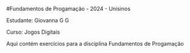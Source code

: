 #Fundamentos de Progamação - 2024 - Unisinos

Estudante: Giovanna G G

Curso: Jogos Digitais


Aqui contém exercícios para a disciplina Fundamentos de Progamação

